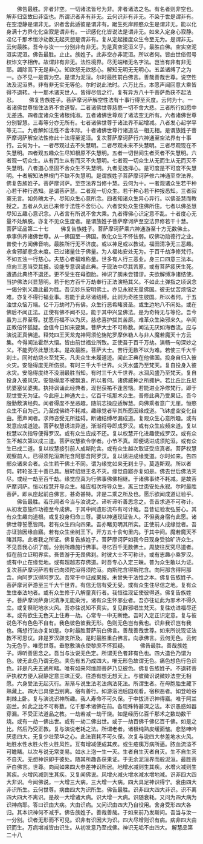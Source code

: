 <!-- { "loadSidebar": true } -->
　　佛告最胜。非者非空。一切诸法皆号为非。非者诸法之名。有名者则非空也。解非归空故曰非空也。所谓识者非有非无。云何识非有非无。不染于世是谓非有。在空澄静是谓非无。识者舍此适彼是谓非有。踞生死岸顾愍众生是谓非无。能以化身满十方界化化空寂是谓非有。一识感化化皆说法是谓非无。如来入定身心寂静。迳亿千那术恒沙劫数无起灭想是谓非有。复从定起接度众生令至无为。是谓非无。云何最胜。吾今与汝一一分别非有非无。为是真空泥洹义乎。最胜白佛。空实空泥洹实泥洹。佛告最胜。止止。族姓子。此非空亦非泥洹。所以者何。皆由世俗假号权诈文字相传。故谓非有非无。法性境界。尽无端绪无名字法。岂当有非有非无耶。蠲除高下无是非心。知欲怒无欲怒心。解知无明无无明心。五盖诸缚了之为一。亦不见一是谓为空。是谓为泥洹。尔时最胜前白佛言。善哉善哉世尊。说空性法及泥洹界。非有非无实无等伦。尔时说此法时。六万比丘。本愿声闻回意大乘皆得不退转。十一那术诸天世人。皆得尽信之行。复有异方八十千菩萨悉获不起法忍。
　　佛复告族姓子。菩萨摩诃萨解空性法有十事行得至灭度。云何为十。一者诸佛世尊恒住法界不舍道智。二者诸佛世尊慈愍一切不舍大悲。三者所行如愿中无差违。四者度诸众生诸根纯淑。五者诸佛世尊观了诸法空无所有。六者诸佛世尊分别智慧。三毒等分亦无所有。七者诸佛世尊于诸法界不起增减。八者发心起学平等无二。九者解如法性不舍本际。十者诸佛世尊行诸道法一相无相。是谓族姓子菩萨摩诃萨解空法性修此十法得至泥洹。复次菩萨摩诃萨行六神通至空法界有十事行。云何为十。一者尽观过去不失慧明。二者尽观未来不失慧明。三者尽观现在不失慧明。四者观五趣众生尽知根原不失慧明。五者一切世间生者灭者不失慧明。六者观一切众生。从有而生从有而灭不失慧明。七者观一切众生从无而生从无而灭不失慧明。八者道心坚固不舍众生不失慧明。九者无选择心。是可度是不可度不失慧明。十者解知法界根门不缺不失慧明。是谓族姓子菩萨摩诃萨修六神通至空法界。佛复告族姓子。菩萨摩诃萨。至空法界当修十慧。云何为十。一者观诸众生若干种心若干种行悉知。是谓菩萨慧。二者观一切众生。若干种心若干种报悉知。三者寂寞无言。如务魄太子。尽知众生心意所念。四者知诸众生异心异行。以佛圣慧而教授之。五者从久远已来修于法性不舍衍心。六者安处众生住佛所住。七者以佛圣慧尽知五趣心意识念。八者言有所说不舍大乘。九者得佛心识定意不乱。十者度心无量不处解脱。亦复不见众生度者。是谓族姓子菩萨摩诃萨至空法界修若干十慧。
菩萨证品第二十七
　　佛复告族姓子。菩萨摩诃萨乘六神通游至十方无数佛土。承事供养诸佛世尊。从一佛国至一佛国。教化众生不怀怯弱。叹佛功勋德行之业。普使十方闻佛音响。最胜所行无不济度。或以神足或以教诫。福田清净无三恶趣。永舍邪部悲念未度。已过诸量住于佛量。为人福祐安处无为。于百千劫净修梵行。不如五浊一行慈心。夫慈心者福难称量。世多有人行三恶业。身三口四意三法本。应向三恶当受其报。设能专意讽诵此典。于现法中尽其苦原。或有菩萨疲厌生死。遭遇此典终不退还。更不受生在母胞胎。神识了朗未尝错谬。夫欲解缚净诸结使。当护佛法兴显慧明。若于他方百千万劫奉行正法演畅其义。不如此土弹指之顷讽念一偈分别义趣此最为胜。吾见妙乐安明佛土。亦见永寂无量佛国。彼无忧苦烦恼之难。亦复不得行福业事。若能于此尽诸结缚。此则为奇胜生彼国。所以者何。于五浊世众恼万端。亿千万劫时乃有佛。众生行恶希睹贤圣。或生边地八不闲处。或在佛后不闻正法。正使有佛不闻不见。能于其中兴显佛法。是为奇特无与等伦。吾今虽为三界至尊。犹愿行福不以为厌。慈悲喜护拔其苦原。难革众生染邪来久。卒闻正教倍怀狐疑。会值今日如来要集。菩萨大士不可称数。闻法无厌如海吞流。应与演说正真佛道。释梵四王天龙鬼神阿须伦旃陀罗摩休勒人与非人魔若魔天十方云集。今得闻法霍然大悟。皆由前世福业所致。正使吾于百千万劫。演畅一句深妙之义。不能究尽此慧法本。是故最胜。菩萨大士。苦行无数不以为难。若使三千大千刹土。同时劫烧火至梵天。凡夫众生未履道迹。闻此正典在他佛国。投身自归入彼火灾。安隐得度无所伤损。有时三千大千世界。火灭水盛乃至梵天。复自投身入彼水灾。安隐得度终不没溺最胜当知。有时三千大千世界。水涸风盛乃至梵天。复自投身入彼风灾。安隐得度不被飘浪。所以者何。诸佛威神之所拥护。若比丘比丘尼优婆塞优婆夷。执持讽诵此经典者。现世获祐不逢苦恼。若能进业净修梵行。即于现世受无为证。今此座上神通大士。亿百千垓那术众生。普修此典乃受果证。吾今殷勤敷演经典。闻者得度不至恶趣。随前志操应适解慧。向佛乘者意广无崖。恒愍众生不自为己。乃至成佛终不耗减。趣缘觉者毕其所愿因缘成道。飞钵虚空变化自由。愿声闻者。求师咨受无所挂碍。断诸结缚尽漏成道。复观众生心意所趣。或有发意应成道迹。菩萨权慧诱进异道。渐渐将导即成罗汉。或有众生应频来道。复以权慧以次指导便得罗汉。或有众生应成不还。复以权慧开化进趣使成罗汉。或有众生不越次第以成三道。菩萨权慧欲令学者。小节不真。即便诱进成须陀洹。或有众生已成二道。复以权慧接引前人成斯陀含。或有众生越次取证受应真者。菩萨权慧观察前人。已得须陀洹斯陀含阿那含阿罗汉。复以诱进成缘觉道。尔时如来。告四部众诸来会者。众生若干佛土不同。谓为缘觉如来无刹土乎。莫造斯观。所以者何。转轮圣王十善已具。展转绍继王名不灭。缘觉自寤亦复如是。佛去世后佛法灭尽。或经一劫至百千劫。缘觉应真为行佛事佛佛相继。于诸佛事终不耗减。是故菩萨摩诃萨。恒以权慧开导众生。福应相次将导众生。离三世患安处永寂。尔时最胜菩萨。即从座起前白佛言。甚奇甚特。非是二乘之所及也。愿乐欲闻成道证验乎。
　　佛告最胜。若乐闻者今当与汝说之。谛听谛听善思念之。吾昔求道不可称计。从初发意施作功德至今成佛。于其中间遗形流布有可计哉。吾昔证验发弘誓心。其有众生趣向道根。或复投身归命三尊。要以神通现证告人。不但我身宿有此愿。诸佛世尊誓愿皆同。若有众生四向四果。吾亦睹见明其所实。正使前人成缘觉者。吾亦证验因缘自寤。若有众生坐树王下。开方五十俞旬里内。于其中间。魔若魔天不睹其际。此者我之所证。佛复告族姓子。菩萨摩诃萨如我今日现身受验旷济众生。不见吾我心识了朗。分别所趣施行佛事。寻忆百千无数佛土。周旋往反究尽道者。恒在前立证明界实。吾昔游于无畏佛刹。时彼大士不可称计。或有志趣小乘罗汉。或有中止在缘觉地。或有超越志存佛道。时吾专心入定三昧。普为众生敢以为证。复次菩萨摩诃萨若有已向须陀洹得须陀洹。向斯陀含得斯陀含。向阿那含得阿那含。向阿罗汉得阿罗汉。吾常于中证成果报。未曾失于法性之本。佛复告族姓子。菩萨摩诃萨游至三千大千世界。有信无信有受无受。或有众生住尽信之地。复有众生住奉法地者。或有众生修于八解童真行者。我恒往现证使彼得道。佛复告族姓子。菩萨摩诃萨身识清净无能染污。诸有众生怀邪业者。吾亦往证此为邪术不得久立。或复祭祀地水火风。吾亦往说知不真实。复见群邪唱生梵天。复往劝进福尽还本。或有欲生无色天上住寿一劫。心常专一中无断绝。吾时入定正识定意。复与彼说色不有色色不自有。我色彼色彼我无形。色则无色岂有我也。识非我识岂有我也。痛想行法亦复如是。尔时最胜菩萨前白佛言。善哉善哉世尊。如来所说现证法教不可思议。非是罗汉辟支所及。是时最胜重白佛言。向承佛言。云何无色。云何为无色乎。唯愿世尊。垂愍敷演永使黎庶不怀狐疑。
　　佛告最胜。善哉族姓子。谛听善思念之。吾当与汝说无色定。所谓无色者非有色也。四大造色乃谓为色。彼无此色乃谓无色。夫色有五乃成四大。唯无形色故谓无色。痛色想色行色识色。非是凡夫五通所睹。唯有如来阿维颜菩萨乃见彼色。佛复告族姓子。不退转菩萨执权方便入寂静定意三昧正受。往游有想无想天上。与彼微识说微妙法空无相愿。六身受法无起灭行。渐渐与说生法老法病法死法。所谓生者。在母胞胎生藏下熟藏上。四大已具便当别离。宿有善行。如游浴池后园观看。宿积恶者。如登崄谷荆棘上卧。复与演说识神所趣。我人寿命不可久保。于中拔济识神得寤。唯于阿兰迦兰。如此之比不可称数。亿千那术诸佛在前。各现殊特甚深之法。本识愚惑如器穿漏。不受正法道品之教。一劫若减一劫干烧。如是经历亿百千那术之数劫数干烧。或有一劫一佛出世。或有一劫二佛出世。或于一劫百佛千佛亿百千佛。如是之比。然后乃受正教。复与演说老耗之法。所谓老者。诸根纯熟皮缓面皱。悲愁呻吟厌患四大。无复少壮荣华之心。此法衰耗不可久保。次复与说四大参差地水火风。地胜水性水胜火性火胜风性。互有增减便成其疾。或生疮痍万病所逼。脓血流溢不可瞻睹。以次与说无常变易。如水上泡一生一灭。生者自生灭者自灭。生不自生灭不自灭。无想神识即于彼处。随其所趣各获果证。于无余泥洹界而般泥洹。最胜菩萨白佛言。世尊。向闻如来四大参差神识所居。地增水减则生其疾。水增火减则生其疾。火增风减则生其疾。又复闻佛说。风增火减火增水减水增地减。识非四大四大非识。今闻佛说。一大增三大病。三大增一大病。四大具足神识得宁。衰由四大非识所生。云何世尊。病由四大为识所生。佛告最胜。识非四大四大非识。识不离四大四大不离识。是故一大增诸大病。识大增一大病。识随衰耗。又问为四大病为识神病耶。答曰识由大病。大由识病。又问识由四大乃自役用。舍身受形四大各归。其本识神何不减乎。佛告族姓子。善哉善哉。于如来前乃发斯问。吾当与汝一一分别。识者无形而不可见。识非有识因大为识。四大尽增则识有病。病非四大由识而生。万病增减皆由识生。从初发意乃至成佛。神识无垢不由四大。
解慧品第二十八

